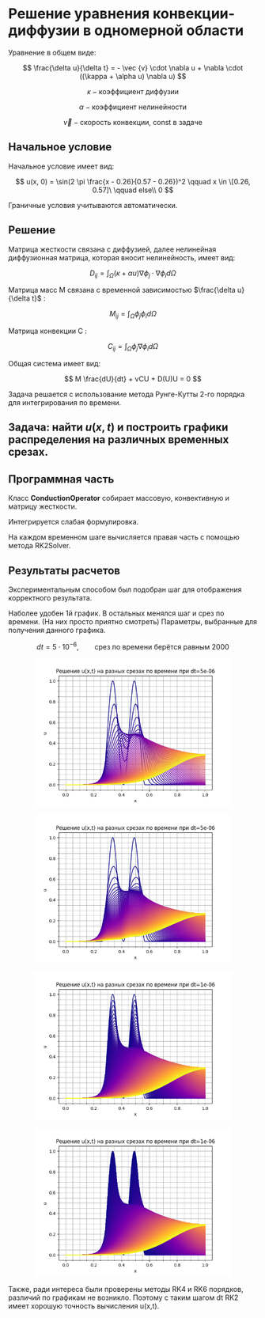 # Решение уравнения конвекции-диффузии в одномерной области

Уравнение в общем виде:

$$
\frac{\delta u}{\delta t} = - \vec {v} \cdot \nabla u + \nabla \cdot ((\kappa + \alpha u) \nabla u)
$$

$$
\kappa - \text{коэффициент диффузии}
$$

$$
\alpha - \text{коэффициент нелинейности}
$$

$$
\vec{v} - \text{скорость конвекции, const в задаче}
$$

## Начальное условие 

Начальное условие имеет вид:

$$
u(x, 0) = \sin(2 \pi \frac{x - 0.26}{0.57 - 0.26})^2 \qquad x \in \[0.26, 0.57]\ \qquad else\\ 0
$$

Граничные условия учитываются автоматически.

## Решение

Матрица жесткости связана с диффузией, далее нелинейная диффузионная матрица, которая вносит нелинейность, имеет вид:

$$
D_{ij} = \int_{\Omega} (\kappa + \alpha u) \nabla \phi_j \cdot \nabla \phi_i d \Omega
$$

Матрица масс M связана с временной зависимостью $\frac{\delta u}{\delta t}$ :

$$
M_{ij}= \int_{\Omega} \phi_j \phi_i d \Omega
$$

Матрица конвекции C :

$$
C_{ij} = \int_{\Omega} \phi_j \nabla \phi_i d \Omega
$$

Общая система имеет вид:

$$
M \frac{dU}{dt} + vCU + D(U)U = 0
$$

Задача решается с использование метода Рунге-Кутты 2-го порядка для интегрирования по времени.


## Задача: найти $u(x, t)$ и построить графики распределения на различных временных срезах.

## Программная часть

Класс $\textbf{ConductionOperator}$ собирает массовую, конвективную и матрицу жесткости.

Интегрируется слабая формулировка.

На каждом временном шаге вычисляется правая часть с помощью метода RK2Solver.

## Результаты расчетов

Экспериментальным способом был подобран шаг для отображения корректного результата.

Наболее удобен 1й график. В остальных менялся шаг и срез по времени. (На них просто приятно смотреть) Параметры, выбранные для получения данного графика.

$$
dt = 5 \cdot 10^{-6},\qquad \text{срез по времени берётся равным 2000}
$$

<p align="center">
 <img width="400px" src="resultsss_dt=5e-06_vis_st=2000.png" alt="qr"/>
</p>

<p align="center">
 <img width="400px" src="resultsss_dt=5e-06_vis_st=1000.png" alt="qr"/>
</p>

<p align="center">
 <img width="400px" src="resultsss10_vis_steps=2000.png" alt="qr"/>
</p>

<p align="center">
 <img width="400px" src="resultsss_dt=1e-06_vis_st=200.png" alt="qr"/>
</p>

Также, ради интереса были проверены методы RK4 и RK6 порядков, различий по графикам не возникло. Поэтому с таким шагом dt RK2 имеет хорошую точность вычисления u(x,t).
